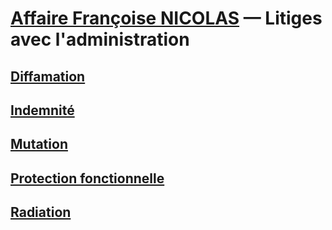 # [Affaire Françoise NICOLAS](fn.md) — Litiges avec l'administration

## [Diffamation](./diffam.md#admin)
## [Indemnité](./indemnite.md)
## [Mutation](./mutation.md)
## [Protection fonctionnelle](./pf.md)
## [Radiation](./radiation.md)
